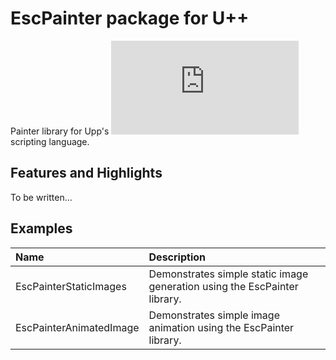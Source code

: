 # EscPainter package for U++

Painter library for Upp's ![Esc](https://www.ultimatepp.org/srcdoc$Esc$Esc_en-us.html) scripting language.

## Features and Highlights

To be written...

## Examples

|**Name**            | **Description**                                                                   |
|:---                |:---                                                                               |
| EscPainterStaticImages  | Demonstrates simple static image generation using the EscPainter library.    |
| EscPainterAnimatedImage | Demonstrates simple image animation using the EscPainter library.            |

